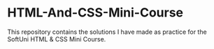 # HTML-And-CSS-Mini-Course
This repository contains the solutions I have made as practice for the SoftUni HTML & CSS Mini Course.
